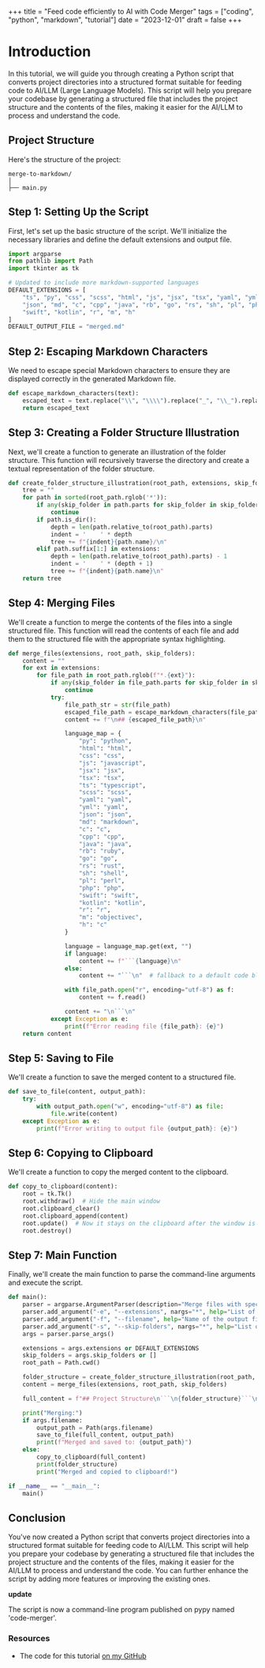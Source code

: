+++
title = "Feed code efficiently to AI with Code Merger"
tags = ["coding", "python", "markdown", "tutorial"]
date = "2023-12-01"
draft = false
+++

# Introduction

In this tutorial, we will guide you through creating a Python script that converts project directories into a structured format suitable for feeding code to AI/LLM (Large Language Models). This script will help you prepare your codebase by generating a structured file that includes the project structure and the contents of the files, making it easier for the AI/LLM to process and understand the code.

## Project Structure

Here's the structure of the project:

```
merge-to-markdown/
│
├── main.py
```

## Step 1: Setting Up the Script

First, let's set up the basic structure of the script. We'll initialize the necessary libraries and define the default extensions and output file.

```python
import argparse
from pathlib import Path
import tkinter as tk

# Updated to include more markdown-supported languages
DEFAULT_EXTENSIONS = [
    "ts", "py", "css", "scss", "html", "js", "jsx", "tsx", "yaml", "yml",
    "json", "md", "c", "cpp", "java", "rb", "go", "rs", "sh", "pl", "php",
    "swift", "kotlin", "r", "m", "h"
]
DEFAULT_OUTPUT_FILE = "merged.md"
```

## Step 2: Escaping Markdown Characters

We need to escape special Markdown characters to ensure they are displayed correctly in the generated Markdown file.

```python
def escape_markdown_characters(text):
    escaped_text = text.replace("\\", "\\\\").replace("_", "\\_").replace("#", "\\#").replace("`", "\\`")
    return escaped_text
```

## Step 3: Creating a Folder Structure Illustration

Next, we'll create a function to generate an illustration of the folder structure. This function will recursively traverse the directory and create a textual representation of the folder structure.

```python
def create_folder_structure_illustration(root_path, extensions, skip_folders):
    tree = ""
    for path in sorted(root_path.rglob('*')):
        if any(skip_folder in path.parts for skip_folder in skip_folders):
            continue
        if path.is_dir():
            depth = len(path.relative_to(root_path).parts)
            indent = '    ' * depth
            tree += f"{indent}{path.name}/\n"
        elif path.suffix[1:] in extensions:
            depth = len(path.relative_to(root_path).parts) - 1
            indent = '    ' * (depth + 1)
            tree += f"{indent}{path.name}\n"
    return tree
```

## Step 4: Merging Files

We'll create a function to merge the contents of the files into a single structured file. This function will read the contents of each file and add them to the structured file with the appropriate syntax highlighting.

```python
def merge_files(extensions, root_path, skip_folders):
    content = ""
    for ext in extensions:
        for file_path in root_path.rglob(f"*.{ext}"):
            if any(skip_folder in file_path.parts for skip_folder in skip_folders):
                continue
            try:
                file_path_str = str(file_path)
                escaped_file_path = escape_markdown_characters(file_path_str)
                content += f"\n## {escaped_file_path}\n"

                language_map = {
                    "py": "python",
                    "html": "html",
                    "css": "css",
                    "js": "javascript",
                    "jsx": "jsx",
                    "tsx": "tsx",
                    "ts": "typescript",
                    "scss": "scss",
                    "yaml": "yaml",
                    "yml": "yaml",
                    "json": "json",
                    "md": "markdown",
                    "c": "c",
                    "cpp": "cpp",
                    "java": "java",
                    "rb": "ruby",
                    "go": "go",
                    "rs": "rust",
                    "sh": "shell",
                    "pl": "perl",
                    "php": "php",
                    "swift": "swift",
                    "kotlin": "kotlin",
                    "r": "r",
                    "m": "objectivec",
                    "h": "c"
                }

                language = language_map.get(ext, "")
                if language:
                    content += f"```{language}\n"
                else:
                    content += "```\n"  # fallback to a default code block if extension is not in the map

                with file_path.open("r", encoding="utf-8") as f:
                    content += f.read()

                content += "\n```\n"
            except Exception as e:
                print(f"Error reading file {file_path}: {e}")
    return content
```

## Step 5: Saving to File

We'll create a function to save the merged content to a structured file.

```python
def save_to_file(content, output_path):
    try:
        with output_path.open("w", encoding="utf-8") as file:
            file.write(content)
    except Exception as e:
        print(f"Error writing to output file {output_path}: {e}")
```

## Step 6: Copying to Clipboard

We'll create a function to copy the merged content to the clipboard.

```python
def copy_to_clipboard(content):
    root = tk.Tk()
    root.withdraw()  # Hide the main window
    root.clipboard_clear()
    root.clipboard_append(content)
    root.update()  # Now it stays on the clipboard after the window is closed
    root.destroy()
```

## Step 7: Main Function

Finally, we'll create the main function to parse the command-line arguments and execute the script.

```python
def main():
    parser = argparse.ArgumentParser(description="Merge files with specified extensions.")
    parser.add_argument("-e", "--extensions", nargs="*", help="List of file extensions to merge.")
    parser.add_argument("-f", "--filename", help="Name of the output file (default: merged.md).")
    parser.add_argument("-s", "--skip-folders", nargs="*", help="List of folder names to skip.")
    args = parser.parse_args()

    extensions = args.extensions or DEFAULT_EXTENSIONS
    skip_folders = args.skip_folders or []
    root_path = Path.cwd()

    folder_structure = create_folder_structure_illustration(root_path, extensions, skip_folders)
    content = merge_files(extensions, root_path, skip_folders)

    full_content = f"## Project Structure\n```\n{folder_structure}```\n{content}"

    print("Merging:")
    if args.filename:
        output_path = Path(args.filename)
        save_to_file(full_content, output_path)
        print(f"Merged and saved to: {output_path}")
    else:
        copy_to_clipboard(full_content)
        print(folder_structure)
        print("Merged and copied to clipboard!")

if __name__ == "__main__":
    main()
```

## Conclusion

You've now created a Python script that converts project directories into a structured format suitable for feeding code to AI/LLM. This script will help you prepare your codebase by generating a structured file that includes the project structure and the contents of the files, making it easier for the AI/LLM to process and understand the code. You can further enhance the script by adding more features or improving the existing ones.

**update**

The script is now a command-line program published on pypy named 'code-merger'. 


### Resources

- The code for this tutorial [on my GitHub](https://github.com/raphael2692/code-merger/blob/main/merge/merge.py)